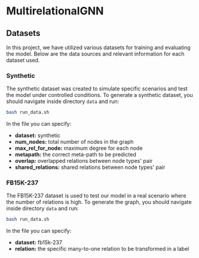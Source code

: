 # MultirelationalGNN

## Datasets
In this project, we have utilized various datasets for training and evaluating the model. Below are the data sources and relevant information for each dataset used.

### Synthetic
The synthetic dataset was created to simulate specific scenarios and test the model under controlled conditions. 
To generate a synthetic dataset, you should navigate inside directory `data` and run:
```sh
bash run_data.sh
```

In the file you can specify:
- **dataset:** synthetic
- **num_nodes:** total number of nodes in the graph
- **max_rel_for_node:** maximum degree for each node
- **metapath:** the correct meta-path to be predicted
- **overlap:** overlapped relations between node types' pair
- **shared_relations:** shared relations between node types' pair

### FB15K-237
The FB15K-237 dataset is used to test our model in a real scenario where the number of relations is high.
To generate the graph, you should navigate inside directory `data` and run:
```sh
bash run_data.sh
```

In the file you can specify:
- **dataset:** fb15k-237
- **relation:** the specific many-to-one relation to be transformed in a label




